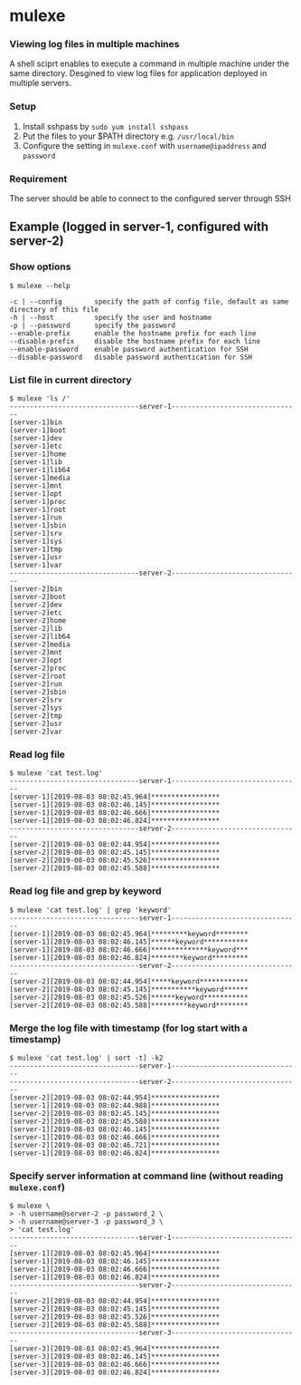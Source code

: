 # mulexe
### Viewing log files in multiple machines

A shell sciprt enables to execute a command in multiple machine under the same directory. Desgined to view log files for application deployed in multiple servers.

### Setup
1. Install sshpass by `sudo yum install sshpass`
2. Put the files to your $PATH directory e.g. `/usr/local/bin`
3. Configure the setting in `mulexe.conf` with `username@ipaddress` and `password`

### Requirement
The server should be able to connect to the configured server through SSH

## Example (logged in server-1, configured with server-2)

### Show options
```
$ mulexe --help

-c | --config        specify the path of config file, default as same directory of this file
-h | --host          specify the user and hostname
-p | --password      specify the password
--enable-prefix      enable the hostname prefix for each line
--disable-prefix     disable the hostname prefix for each line
--enable-password    enable password authentication for SSH
--disable-password   disable password authentication for SSH

```

### List file in current directory
```
$ mulexe 'ls /'
--------------------------------server-1--------------------------------
[server-1]bin
[server-1]boot
[server-1]dev
[server-1]etc
[server-1]home
[server-1]lib
[server-1]lib64
[server-1]media
[server-1]mnt
[server-1]opt
[server-1]proc
[server-1]root
[server-1]run
[server-1]sbin
[server-1]srv
[server-1]sys
[server-1]tmp
[server-1]usr
[server-1]var
--------------------------------server-2--------------------------------
[server-2]bin
[server-2]boot
[server-2]dev
[server-2]etc
[server-2]home
[server-2]lib
[server-2]lib64
[server-2]media
[server-2]mnt
[server-2]opt
[server-2]proc
[server-2]root
[server-2]run
[server-2]sbin
[server-2]srv
[server-2]sys
[server-2]tmp
[server-2]usr
[server-2]var
```

### Read log file
```
$ mulexe 'cat test.log'
--------------------------------server-1--------------------------------
[server-1][2019-08-03 08:02:45.964]*****************
[server-1][2019-08-03 08:02:46.145]*****************
[server-1][2019-08-03 08:02:46.666]*****************
[server-1][2019-08-03 08:02:46.824]*****************
--------------------------------server-2--------------------------------
[server-2][2019-08-03 08:02:44.954]*****************
[server-2][2019-08-03 08:02:45.145]*****************
[server-2][2019-08-03 08:02:45.526]*****************
[server-2][2019-08-03 08:02:45.588]*****************
```

### Read log file and grep by keyword
```
$ mulexe 'cat test.log' | grep 'keyword'
--------------------------------server-1--------------------------------
[server-1][2019-08-03 08:02:45.964]*********keyword********
[server-1][2019-08-03 08:02:46.145]******keyword***********
[server-1][2019-08-03 08:02:46.666]**************keyword***
[server-1][2019-08-03 08:02:46.824]********keyword*********
--------------------------------server-2--------------------------------
[server-2][2019-08-03 08:02:44.954]*****keyword************
[server-2][2019-08-03 08:02:45.145]***********keyword******
[server-2][2019-08-03 08:02:45.526]******keyword***********
[server-2][2019-08-03 08:02:45.588]*********keyword********
```

### Merge the log file with timestamp (for log start with a timestamp)
```
$ mulexe 'cat test.log' | sort -t] -k2
--------------------------------server-1--------------------------------
--------------------------------server-2--------------------------------
[server-2][2019-08-03 08:02:44.954]*****************
[server-1][2019-08-03 08:02:44.988]*****************
[server-2][2019-08-03 08:02:45.145]*****************
[server-2][2019-08-03 08:02:45.588]*****************
[server-1][2019-08-03 08:02:46.145]*****************
[server-1][2019-08-03 08:02:46.666]*****************
[server-2][2019-08-03 08:02:46.721]*****************
[server-1][2019-08-03 08:02:46.824]*****************
```

### Specify server information at command line (without reading `mulexe.conf`)
```
$ mulexe \ 
> -h username@server-2 -p password_2 \ 
> -h username@server-3 -p password_3 \
> 'cat test.log'
--------------------------------server-1--------------------------------
[server-1][2019-08-03 08:02:45.964]*****************
[server-1][2019-08-03 08:02:46.145]*****************
[server-1][2019-08-03 08:02:46.666]*****************
[server-1][2019-08-03 08:02:46.824]*****************
--------------------------------server-2--------------------------------
[server-2][2019-08-03 08:02:44.954]*****************
[server-2][2019-08-03 08:02:45.145]*****************
[server-2][2019-08-03 08:02:45.526]*****************
[server-2][2019-08-03 08:02:45.588]*****************
--------------------------------server-3--------------------------------
[server-3][2019-08-03 08:02:45.964]*****************
[server-3][2019-08-03 08:02:46.145]*****************
[server-3][2019-08-03 08:02:46.666]*****************
[server-3][2019-08-03 08:02:46.824]*****************
```
